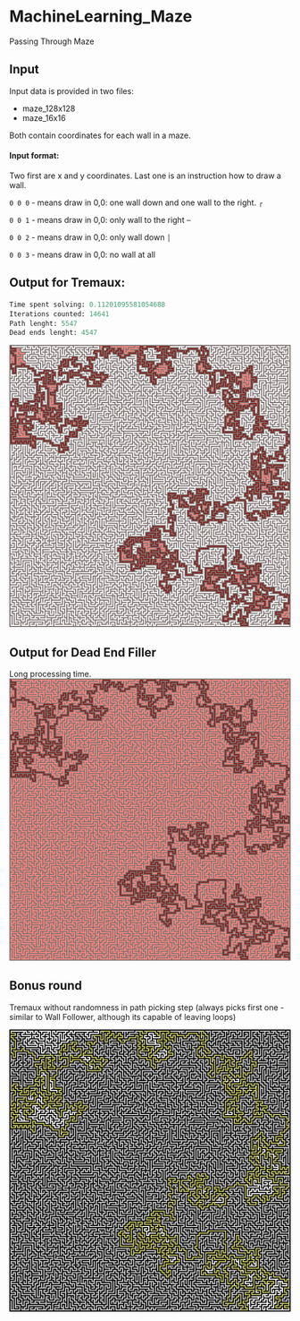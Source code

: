 MachineLearning_Maze
====================

Passing Through Maze

## Input
Input data is provided in two files:
  - maze_128x128 
  - maze_16x16

Both contain coordinates for each wall in a maze.

#### Input format:

Two first are x and y coordinates. Last one is an instruction how to draw a wall.

`0 0 0` - means draw in 0,0: one wall down and one wall to the right. `┌`

`0 0 1` - means draw in 0,0: only wall to the right `─`

`0 0 2` - means draw in 0,0: only wall down `│`

`0 0 3` - means draw in 0,0: no wall at all


## Output for Tremaux:
```python
Time spent solving: 0.11201095581054688
Iterations counted: 14641
Path lenght: 5547
Dead ends lenght: 4547
```
![Maze solved with Tremaux algorithm](https://raw.githubusercontent.com/mnmnc/img/master/tremaux.png)


## Output for Dead End Filler

Long processing time.
![Maze solved with Dead End Filler algorithm](https://raw.githubusercontent.com/mnmnc/img/master/dead_end_filler.png)

## Bonus round 

Tremaux without randomness in path picking step (always picks first one - similar to Wall Follower, although its capable of leaving loops)

![Maze solved with Tremaux algorithm without randomness in path picking step](https://raw.githubusercontent.com/mnmnc/img/master/tremaux_no_randomnes.png)
